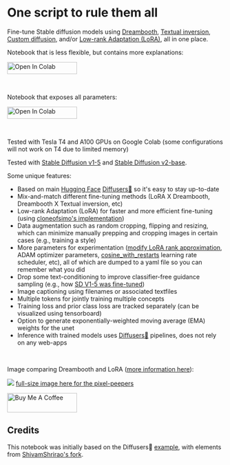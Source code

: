 # One script to rule them all


Fine-tune Stable diffusion models using [Dreambooth](https://arxiv.org/abs/2208.12242), [Textual inversion](https://arxiv.org/abs/2208.01618), [Custom diffusion](https://arxiv.org/abs/2212.04488), and/or [Low-rank Adaptation (LoRA)](https://arxiv.org/abs/2106.09685), all in one place.

Notebook that is less flexible, but contains more explanations:

<a target="_blank" href="https://colab.research.google.com/github/brian6091/Dreambooth/blob/main/FineTuning_colab.ipynb">
  <img src="https://colab.research.google.com/assets/colab-badge.svg" height="28px" width="162px" alt="Open In Colab"/>
</a>

$~$

Notebook that exposes all parameters:

<a target="_blank" href="https://colab.research.google.com/github/brian6091/Dreambooth/blob/main/FineTuning_config_colab.ipynb">
  <img src="https://colab.research.google.com/assets/colab-badge.svg" height="28px" width="162px" alt="Open In Colab"/>
</a>

$~$

Tested with Tesla T4 and A100 GPUs on Google Colab (some configurations will not work on T4 due to limited memory)

Tested with [Stable Diffusion v1-5](https://huggingface.co/runwayml/stable-diffusion-v1-5) and [Stable Diffusion v2-base](https://huggingface.co/stabilityai/stable-diffusion-2-base).

Some unique features:
* Based on main [Hugging Face](https://huggingface.co/) [Diffusers🧨](https://github.com/huggingface/diffusers) so it's easy to stay up-to-date
* Mix-and-match different fine-tuning methods (LoRA X Dreambooth, Dreambooth X Textual inversion, etc)
* Low-rank Adaptation (LoRA) for faster and more efficient fine-tuning (using [cloneofsimo's implementation](https://github.com/cloneofsimo/lora))
* Data augmentation such as random cropping, flipping and resizing, which can minimize manually prepping and cropping images in certain cases (e.g., training a style)
* More parameters for experimentation ([modify LoRA rank approximation](https://github.com/cloneofsimo/lora/discussions/37), ADAM optimizer parameters, [cosine_with_restarts](https://huggingface.co/transformers/v2.9.1/main_classes/optimizer_schedules.html#transformers.get_cosine_with_hard_restarts_schedule_with_warmup) learning rate scheduler, etc), all of which are dumped to a yaml file so you can remember what you did
* Drop some text-conditioning to improve classifier-free guidance sampling (e.g., how [SD V1-5 was fine-tuned](https://huggingface.co/runwayml/stable-diffusion-v1-5))
* Image captioning using filenames or associated textfiles
* Multiple tokens for jointly training multiple concepts
* Training loss and prior class loss are tracked separately (can be visualized using tensorboard)
* Option to generate exponentially-weighted moving average (EMA) weights for the unet
* Inference with trained models uses [Diffusers🧨](https://github.com/huggingface/diffusers) pipelines, does not rely on any web-apps

$~$

Image comparing Dreambooth and LoRA ([more information here](https://github.com/cloneofsimo/lora/discussions/37)):

<a><img src="https://drive.google.com/uc?id=1PQqL3omKCWStkrJgW3JecOrne3xqbScr"></a>
[full-size image here for the pixel-peepers](https://drive.google.com/file/d/16aQcDOg-DJ_1PB6ypzQAauaJEcbn0Vkx/view?usp=share_link "Comparison full-size")

[<a href="https://www.buymeacoffee.com/jvsurfsqv" target="_blank"><img src="https://cdn.buymeacoffee.com/buttons/v2/default-yellow.png" height="45px" width="162px" alt="Buy Me A Coffee"></a>](https://www.buymeacoffee.com/jvsurfsqv)

## Credits
This notebook was initially based on the Diffusers🧨 [example](https://github.com/huggingface/diffusers/blob/main/examples/dreambooth/train_dreambooth.py), with elements from [ShivamShrirao's fork](https://github.com/ShivamShrirao/diffusers).
